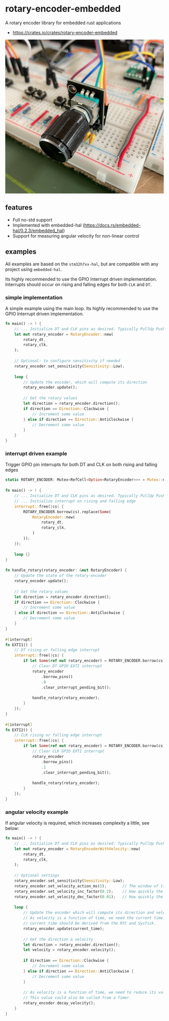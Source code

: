 # rotary-encoder-embedded

A rotary encoder library for embedded rust applications

- https://crates.io/crates/rotary-encoder-embedded

![rotary encoder](/documentation/rotary-encoder.jpg)

## features

- Full no-std support
- Implemented with embedded-hal (https://docs.rs/embedded-hal/0.2.3/embedded_hal)
- Support for measuring angular velocity for non-linear control

## examples

All examples are based on the `stm32h7xx-hal`, but are compatible with any project using `embedded-hal`. 

Its highly recommended to use the GPIO Interrupt driven implementation. Interrupts should occur on rising and falling edges for both `CLK` and `DT`.

### simple implementation
A simple example using the main loop. Its highly recommended to use the GPIO Interrupt driven implementation.

```rust
fn main() -> ! {
    // ... Initialize DT and CLK pins as desired. Typically PullUp Push-Pull.
    let mut rotary_encoder = RotaryEncoder::new(
        rotary_dt,
        rotary_clk,
    );

    // Optional: to configure sensitivity if needed
    rotary_encoder.set_sensitivity(Sensitivity::Low);

    loop {
        // Update the encoder, which will compute its direction
        rotary_encoder.update();

        // Get the rotary values
        let direction = rotary_encoder.direction();
        if direction == Direction::Clockwise {
            // Increment some value
        } else if direction == Direction::AntiClockwise {
            // Decrement some value
        }
    }
}
```

### interrupt driven example
Trigger GPIO pin interrupts for both DT and CLK on both rising and falling edges

```rust
static ROTARY_ENCODER: Mutex<RefCell<Option<RotaryEncoder>>> = Mutex::new(RefCell::new(None));

fn main() -> ! {
    // ... Initialize DT and CLK pins as desired. Typically PullUp Push-Pull.
    // ... Initialize interrupt on rising and falling edge
    interrupt::free(|cs| {
        ROTARY_ENCODER.borrow(cs).replace(Some(
            RotaryEncoder::new(
                rotary_dt,
                rotary_clk,
            )
        ));
    });

    loop {}
}

fn handle_rotary(rotary_encoder: &mut RotaryEncoder) {
    // Update the state of the rotary-encoder
    rotary_encoder.update();

    // Get the rotary values
    let direction = rotary_encoder.direction();
    if direction == Direction::Clockwise {
        // Increment some value
    } else if direction == Direction::AntiClockwise {
        // Decrement some value
    }
}

#[interrupt]
fn EXTI1() {
    // DT rising or falling edge interrupt
    interrupt::free(|cs| {
        if let Some(ref mut rotary_encoder) = ROTARY_ENCODER.borrow(cs).borrow_mut().deref_mut() {
            // Clear DT GPIO EXTI interrupt
            rotary_encoder
                .borrow_pins()
                .0
                .clear_interrupt_pending_bit();

            handle_rotary(rotary_encoder);
        }
    });
}

#[interrupt]
fn EXTI2() {
    // CLK rising or falling edge interrupt
    interrupt::free(|cs| {
        if let Some(ref mut rotary_encoder) = ROTARY_ENCODER.borrow(cs).borrow_mut().deref_mut() {
            // Clear CLK GPIO EXTI interrupt
            rotary_encoder
                .borrow_pins()
                .1
                .clear_interrupt_pending_bit();

            handle_rotary(rotary_encoder);
        }
    });
}
```

### angular velocity example
If angular velocity is required, which increases complexity a little, see below: 

```rust
fn main() -> ! {
    // ... Initialize DT and CLK pins as desired. Typically PullUp Push-Pull.
    let mut rotary_encoder = RotaryEncoderWithVelocity::new(
        rotary_dt,
        rotary_clk,
    );

    // Optional settings
    rotary_encoder.set_sensitivity(Sensitivity::Low);
    rotary_encoder.set_velocity_action_ms(5);       // The window of time that the velocity may increase
    rotary_encoder.set_velocity_inc_factor(0.2);    // How quickly the velocity increases over time
    rotary_encoder.set_velocity_dec_factor(0.01);   // How quickly the velocity decreases over time

    loop {
        // Update the encoder which will compute its direction and velocity.
        // As velocity is a function of time, we need the current time.
        // current_time should be derived from the RTC and SysTick.
        rotary_encoder.update(current_time);

        // Get the direction & velocity
        let direction = rotary_encoder.direction();
        let velocity = rotary_encoder.velocity();

        if direction == Direction::Clockwise {
            // Increment some value
        } else if direction == Direction::AntiClockwise {
            // Decrement some value
        }

        // As velocity is a function of time, we need to reduce its value over time.
        // This value could also be called from a Timer.
        rotary_encoder.decay_velocity();
    }
}
```
